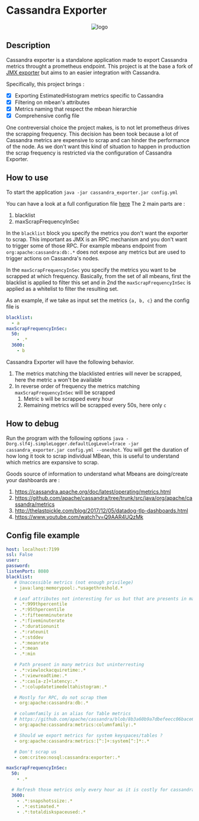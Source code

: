 # Cassandra Exporter

<p align="center">
  <img src="https://github.com/criteo/cassandra_exporter/raw/master/logo.png" alt="logo"/>
</p>

## Description

Cassandra exporter is a standalone application made to export Cassandra metrics throught a prometheus endpoint.
This project is at the base a fork of [JMX exporter](https://github.com/prometheus/jmx_exporter) but aims to an easier integration with Cassandra.

Specifically, this project brings :
 - [x] Exporting EstimatedHistogram metrics specific to Cassandra
 - [x] Filtering on mbean's attributes
 - [x] Metrics naming that respect the mbean hierarchie
 - [x] Comprehensive config file

One contreversial choice the project makes, is to not let prometheus drives the scrapping frequency. This decision has been took because a lot of Cassandra metrics are expensive to scrap and can hinder the performance of the node.
As we don't want this kind of situation to happen in production the scrap frequency is restricted via the configuration of Cassandra Exporter.


## How to use

To start the application `java -jar cassandra_exporter.jar config.yml`

You can have a look at a full configuration file [here](https://github.com/criteo/cassandra_exporter/blob/master/config.yml)
The 2 main parts are :
 1. blacklist
 1. maxScrapFrequencyInSec
 
In the `blacklist` block you specify the metrics you don't want the exporter to scrap. This important as JMX is an RPC mechanism and you don't want to trigger some of those RPC. For example mbeans endpoint from `org:apache:cassandra:db:.*` does not expose any metrics but are used to trigger actions on Cassandra's nodes.

In the `maxScrapFrequencyInSec` you specify the metrics you want to be scrapped at which frequency.
Basically, from the set of all mbeans, first the blacklist is applied to filter this set and in 2nd the `maxScrapFrequencyInSec` is applied as a whitelist to filter the resulting set.

As an example, if we take as input set the metrics `{a, b, c}` and the config file is 
```yaml
blacklist:
  - a
maxScrapFrequencyInSec:
  50:
    - .*
  3600:
    - b
```
Cassandra Exporter will have the following behavior.
1. The metrics matching the blacklisted entries will never be scrapped, here the metric `a` won't be available
1. In reverse order of frequency the metrics matching `maxScrapFrequencyInSec` will be scrapped
   1. Metric `b` will be scrapped every hour
   1. Remaining metrics will be scrapped every 50s, here only `c`


## How to debug

Run the program with the following options `java -Dorg.slf4j.simpleLogger.defaultLogLevel=trace -jar cassandra_exporter.jar config.yml --oneshot`.
You will get the duration of how long it took to scrap individual MBean, this is useful to understand which metrics are expansive to scrap.

Goods source of information to understand what Mbeans are doing/create your dashboards are :
 1. https://cassandra.apache.org/doc/latest/operating/metrics.html
 1. https://github.com/apache/cassandra/tree/trunk/src/java/org/apache/cassandra/metrics
 1. http://thelastpickle.com/blog/2017/12/05/datadog-tlp-dashboards.html
 1. https://www.youtube.com/watch?v=Q9AAR4UQzMk


## Config file example

```yaml
host: localhost:7199
ssl: False
user:
password:
listenPort: 8080
blacklist:
   # Unaccessible metrics (not enough privilege)
   - java:lang:memorypool:.*usagethreshold.*

   # Leaf attributes not interesting for us but that are presents in many path (reduce cardinality of metrics)
   - .*:999thpercentile
   - .*:95thpercentile
   - .*:fifteenminuterate
   - .*:fiveminuterate
   - .*:durationunit
   - .*:rateunit
   - .*:stddev
   - .*:meanrate
   - .*:mean
   - .*:min

   # Path present in many metrics but uninterresting
   - .*:viewlockacquiretime:.*
   - .*:viewreadtime:.*
   - .*:cas[a-z]+latency:.*
   - .*:colupdatetimedeltahistogram:.*

   # Mostly for RPC, do not scrap them
   - org:apache:cassandra:db:.*

   # columnfamily is an alias for Table metrics
   # https://github.com/apache/cassandra/blob/8b3a60b9a7dbefeecc06bace617279612ec7092d/src/java/org/apache/cassandra/metrics/TableMetrics.java#L162
   - org:apache:cassandra:metrics:columnfamily:.*

   # Should we export metrics for system keyspaces/tables ?
   - org:apache:cassandra:metrics:[^:]+:system[^:]*:.*

   # Don't scrap us
   - com:criteo:nosql:cassandra:exporter:.*

maxScrapFrequencyInSec:
  50:
    - .*

  # Refresh those metrics only every hour as it is costly for cassandra to retrieve them
  3600:
    - .*:snapshotssize:.*
    - .*:estimated.*
    - .*:totaldiskspaceused:.*
```
